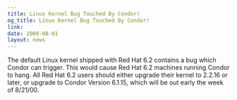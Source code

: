 ```yaml
---
title: Linux Kernel Bug Touched By Condor!
og_title: Linux Kernel Bug Touched By Condor!
link: 
date: 2000-08-01
layout: news
---
```


The default Linux kernel shipped with Red Hat 6.2 contains a bug which Condor can trigger.  This would cause Red Hat 6.2 machines running Condor to hang.  All Red Hat 6.2 users should either upgrade their kernel to 2.2.16 or later, or upgrade to Condor Version 6.1.15, which will be out early the week of 8/21/00.
